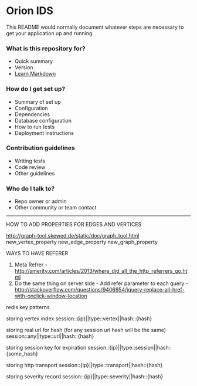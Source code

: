 # Orion IDS #

This README would normally document whatever steps are necessary to get your application up and running.

### What is this repository for? ###

* Quick summary
* Version
* [Learn Markdown](https://bitbucket.org/tutorials/markdowndemo)

### How do I get set up? ###

* Summary of set up
* Configuration
* Dependencies
* Database configuration
* How to run tests
* Deployment instructions

### Contribution guidelines ###

* Writing tests
* Code review
* Other guidelines

### Who do I talk to? ###

* Repo owner or admin
* Other community or team contact

____

HOW TO ADD PROPERTIES FOR EDGES AND VERTICES

http://graph-tool.skewed.de/static/doc/graph_tool.html
new_vertex_property
new_edge_property
new_graph_property


WAYS TO HAVE REFERER
1. Meta Refrer - http://smerity.com/articles/2013/where_did_all_the_http_referrers_go.html
2. Do the same thing on server side - Add refer parameter to each query - http://stackoverflow.com/questions/9406954/jquery-replace-all-href-with-onclick-window-location


redis key patterns

storing vertex index
session::{ip}||type::vertex||hash::{hash}

storing real url for hash (for any session url hash will be the same)
session::any||type::url||hash::{hash}

storing session key for expiration
session::{ip}||type::session||hash::{some_hash}

storing http transport
session::{ip}||type::transport||hash::{hash}

storing severity record
session::{ip}||type::severity||hash::{hash}